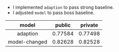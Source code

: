 *   I implemented `adaption` to pass strong baseline.
*   I adjusted `model` to pass boss baseline.


|     model     | public  | private |
| :-----------: | :-----: | :-----: |
|   adaption    | 0.77584 | 0.77498 |
| model-changed | 0.82628 | 0.82528 |
